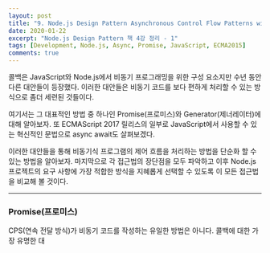 ```yaml
---
layout: post
title: "9. Node.js Design Pattern Asynchronous Control Flow Patterns with ES2015 and Beyond"
date: 2020-01-22
excerpt: "Node.js Design Pattern 책 4강 정리 - 1"
tags: [Development, Node.js, Async, Promise, JavaScript, ECMA2015]
comments: true
---
```


콜백은 JavaScript와 Node.js에서 비동기 프로그래밍을 위한 구성 요소지만 수년 동안 다른 대안들이 등장했다.
이러한 대안들은 비동기 코드를 보다 편하게 처리할 수 있는 방식으로 좀더 세련된 것들이다.

여기서는 그 대표적인 방법 중 하나인 Promise(프로미스)와 Generator(제너레이터)에 대해 알아보자.
또 ECMAScript 2017 릴리스의 일부로 JavaScript에서 사용할 수 있는 혁신적인 문법으로 async await도 살펴보겠다.

이러한 대안들을 통해 비동기식 프로그램의 제어 흐름을 처리하는 방법을 단순화 할 수 있는 방법을 알아보자.
마지막으로 각 접근법의 장단점을 모두 파악하고 이후 Node.js 프로젝트의 요구 사항에 가장 적합한 방식을 지혜롭게 선택할 수 있도록 이 모든 접근법을 비교해 볼 것이다.

---

### Promise(프로미스)

CPS(연속 전달 방식)가 비동기 코드를 작성하는 유일한 방법은 아니다.
콜백에 대한 가장 유명한 대
